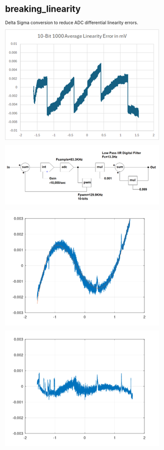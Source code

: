 # breaking_linearity
Delta Sigma conversion to reduce ADC differential linearity errors.

![](./10bitlinearity.png)

![](./deltasigmablock.png)

![](./fit6.png)

![](./fit6_4th.png)
